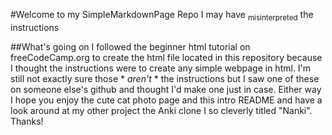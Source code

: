 #Welcome to my SimpleMarkdownPage Repo I may have <sub>misinterpreted</sub> the instructions

##What's going on
I followed the beginner html tutorial on freeCodeCamp.org to create the html file located in this repository because I thought the instructions were to create any simple webpage in html. 
I'm still not exactly sure those * *aren't* * the instructions but I saw one of these on someone else's github and thought I'd make one just in case. Either way I hope you enjoy the cute
cat photo page and this intro README and have a look around at my other project the Anki clone I so cleverly titled "Nanki". Thanks!
